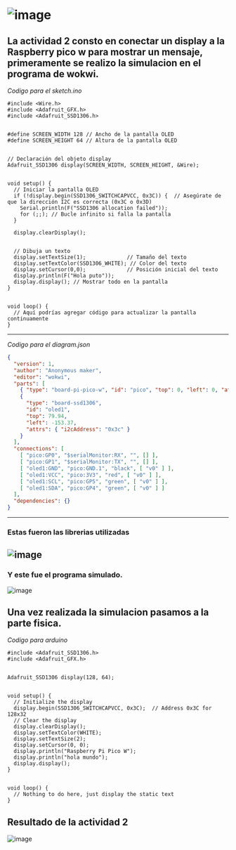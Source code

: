
# ![image](https://github.com/Jesusrlc/LosFrijolesRancheros/assets/158230496/58d2c889-b52c-43a7-bcbe-d7803e0c97b4)

## La actividad 2 consto en conectar un display a la Raspberry pico w para mostrar un mensaje, primeramente se realizo la simulacion en el programa de wokwi.

*Codigo para el sketch.ino*
```CC
#include <Wire.h>
#include <Adafruit_GFX.h>
#include <Adafruit_SSD1306.h>


#define SCREEN_WIDTH 128 // Ancho de la pantalla OLED
#define SCREEN_HEIGHT 64 // Altura de la pantalla OLED


// Declaración del objeto display
Adafruit_SSD1306 display(SCREEN_WIDTH, SCREEN_HEIGHT, &Wire);


void setup() {
  // Iniciar la pantalla OLED
  if (!display.begin(SSD1306_SWITCHCAPVCC, 0x3C)) {  // Asegúrate de que la dirección I2C es correcta (0x3C o 0x3D)
    Serial.println(F("SSD1306 allocation failed"));
    for (;;); // Bucle infinito si falla la pantalla
  }
 
  display.clearDisplay();


  // Dibuja un texto
  display.setTextSize(1);             // Tamaño del texto
  display.setTextColor(SSD1306_WHITE); // Color del texto
  display.setCursor(0,0);             // Posición inicial del texto
  display.println(F("Hola puto"));
  display.display(); // Mostrar todo en la pantalla
}


void loop() {
  // Aquí podrías agregar código para actualizar la pantalla continuamente
}
```
--- 
*Codigo para el diagram.json*
```json
{
  "version": 1,
  "author": "Anonymous maker",
  "editor": "wokwi",
  "parts": [
    { "type": "board-pi-pico-w", "id": "pico", "top": 0, "left": 0, "attrs": {} },
    {
      "type": "board-ssd1306",
      "id": "oled1",
      "top": 79.94,
      "left": -153.37,
      "attrs": { "i2cAddress": "0x3c" }
    }
  ],
  "connections": [
    [ "pico:GP0", "$serialMonitor:RX", "", [] ],
    [ "pico:GP1", "$serialMonitor:TX", "", [] ],
    [ "oled1:GND", "pico:GND.1", "black", [ "v0" ] ],
    [ "oled1:VCC", "pico:3V3", "red", [ "v0" ] ],
    [ "oled1:SCL", "pico:GP5", "green", [ "v0" ] ],
    [ "oled1:SDA", "pico:GP4", "green", [ "v0" ] ]
  ],
  "dependencies": {}
}
```
--- 
### Estas fueron las librerias utilizadas
![image](https://github.com/Jesusrlc/LosFrijolesRancheros/assets/158230496/ee751196-fa3e-4615-9531-b3c9658621d3)
--- 
### Y este fue el programa simulado.
![image](https://github.com/Jesusrlc/LosFrijolesRancheros/assets/158230496/564fd2ed-8a32-42fc-a195-c1aaad944038)

## Una vez realizada la simulacion pasamos a la parte fisica.
*Codigo para arduino*
```CC
#include <Adafruit_SSD1306.h>
#include <Adafruit_GFX.h>


Adafruit_SSD1306 display(128, 64);


void setup() {
  // Initialize the display
  display.begin(SSD1306_SWITCHCAPVCC, 0x3C);  // Address 0x3C for 128x32
  // Clear the display
  display.clearDisplay();
  display.setTextColor(WHITE);
  display.setTextSize(2);
  display.setCursor(0, 0);
  display.println("Raspberry Pi Pico W");
  display.println("hola mundo");
  display.display();
}


void loop() {
  // Nothing to do here, just display the static text
}
```
## Resultado de la actividad 2
![image](https://github.com/Jesusrlc/LosFrijolesRancheros/assets/158230496/3d54a296-bc5e-4dee-aa05-ec70a63060b6)
